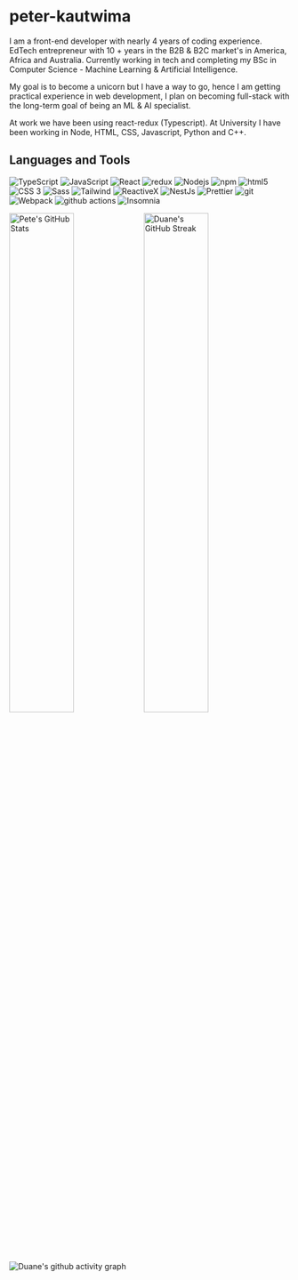 # peter-kautwima
I am a front-end developer with nearly 4 years of coding experience.  
EdTech entrepreneur with 10 + years in the B2B & B2C market's in America, Africa and Australia. 
Currently working in tech and completing my BSc in Computer Science - Machine Learning & Artificial Intelligence.

My goal is to become a unicorn but I have a way to go, hence I am getting practical experience in web development, I plan on becoming full-stack with the long-term goal of being an ML & AI specialist.

At work we have been using react-redux (Typescript). At University I have been working in Node, HTML, CSS, Javascript, Python and C++. 

## Languages and Tools
<p>
  <img alt="TypeScript" src="https://img.shields.io/badge/-TypeScript-007ACC?style=flat-square&logo=typescript&logoColor=white" />
  <img alt="JavaScript" src="https://img.shields.io/badge/JavaScript-F7DF1E?style=flat-square&logo=typescript&logoColor=white" />
  <img alt="React" src="https://img.shields.io/badge/-React-45b8d8?style=flat-square&logo=react&logoColor=white" />
  <img alt="redux" src="https://img.shields.io/badge/-Redux-764ABC?style=flat-square&logo=redux&logoColor=white" />
  <img alt="Nodejs" src="https://img.shields.io/badge/-Nodejs-43853d?style=flat-square&logo=Node.js&logoColor=white" />
  <img alt="npm" src="https://img.shields.io/badge/-NPM-CB3837?style=flat-square&logo=npm&logoColor=white" />
  <img alt="html5" src="https://img.shields.io/badge/-HTML5-E34F26?style=flat-square&logo=html5&logoColor=white" />
  <img alt="CSS 3" src="https://img.shields.io/badge/CSS3-1572B6?style=flat-square&logo=Node.js&logoColor=white" />
  <img alt="Sass" src="https://img.shields.io/badge/-Sass-CC6699?style=flat-square&logo=sass&logoColor=white" />
  <img alt="Tailwind" src="https://img.shields.io/badge/Tailwind_CSS-38B2AC?style=flat-square&logo=Node.js&logoColor=white" />
  <img alt="ReactiveX" src="https://img.shields.io/badge/-RxJs-B7178C?style=flat-square&logo=reactivex&logoColor=white" />
  <img alt="NestJs" src="https://img.shields.io/badge/-NestJs-ea2845?style=flat-square&logo=nestjs&logoColor=white" />
  <img alt="Prettier" src="https://img.shields.io/badge/-Prettier-F7B93E?style=flat-square&logo=prettier&logoColor=white" />
  <img alt="git" src="https://img.shields.io/badge/-Git-F05032?style=flat-square&logo=git&logoColor=white" />
  <img alt="Webpack" src="https://img.shields.io/badge/-Webpack-8DD6F9?style=flat-square&logo=webpack&logoColor=white" /> 
  <img alt="github actions" src="https://img.shields.io/badge/-Github_Actions-2088FF?style=flat-square&logo=github-actions&logoColor=white" />
  <img alt="Insomnia" src="https://img.shields.io/badge/-Insomnia-5849BE?style=flat-square&logo=insomnia&logoColor=white" />
</p>

<img alt="Pete's GitHub Stats" width="48%" src="https://github-readme-stats.vercel.app/api?username=peter-kautwima&theme=radical&show_icons=true&count_private=true&hide_border=true"><img alt="Duane's GitHub Streak" width="48%" src="https://github-readme-streak-stats.herokuapp.com?user=duanecilliers&theme=radical&date_format=M%20j%5B%2C%20Y%5D&hide_border=true">

<!-- [![Duane's Top Langs](https://github-readme-stats.vercel.app/api/top-langs/?username=peter-kautwima&theme=radical&count_private=true&hide=php&hide_border=true)](https://github.com/anuraghazra/github-readme-stats) -->

![Duane's github activity graph](https://activity-graph.herokuapp.com/graph?username=peter-kautwima&hide_border=true&hide_title=true&theme=github&bg_color=141321&line=d83a7c&point=f8d847)
